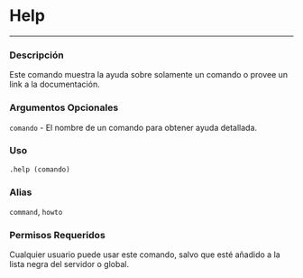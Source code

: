 # Help
---
### Descripción
Este comando muestra la ayuda sobre solamente un comando o provee un link a la documentación.
### Argumentos Opcionales
`comando` - El nombre de un comando para obtener ayuda detallada.
### Uso
```
.help (comando)
```
### Alias
`command`, `howto`
### Permisos Requeridos
Cualquier usuario puede usar este comando, salvo que esté añadido a la lista negra del servidor o global.

